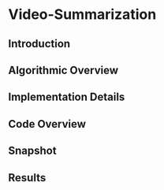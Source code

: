 # Video-Summarization #

## Introduction ##

## Algorithmic Overview ##

## Implementation Details ##

## Code Overview ##


## Snapshot ##

## Results ##


